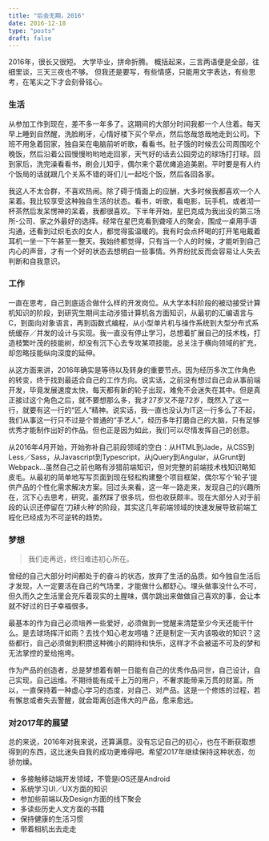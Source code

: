 ```yaml
---
title: "后会无期，2016"
date: 2016-12-18
type: "posts"
draft: false
---
```


2016年，很长又很短。
大学毕业，拼命折腾。
概括起来，三言两语便是全部，往细里谈，三天三夜也不够。
但我还是要写，有些情感，只能用文字表达，有些思考，在笔尖之下才会刻骨铭心。

### 生活

从参加工作到现在，差不多一年多了。这期间的大部分时间我都一个人住着。每天早上睡到自然醒，洗脸刷牙，心情好楼下买个早点，然后悠哉悠哉地走到公司。下班不用急着回家，独自呆在电脑前听听歌，看看书。肚子饿的时候去公司周围吃个晚饭，然后沿着公园慢慢哟哟地走回家，天气好的话去公园旁边的球场打打球。回到家后，洗完澡看看书，刷会儿知乎，偶尔来个葛优瘫追追美剧。平时要是有人约个饭局的话就跟几个关系不错的哥们儿一起吃个饭，然后各回各家。

我这人不太合群，不喜欢热闹。除了碍于情面上的应酬，大多时候我都喜欢一个人呆着。我比较享受这种独自生活的状态。看书，听歌，看电影，玩手机，或者沏一杯茶然后发呆愣神的呆着，我都很喜欢。下半年开始，星巴克成为我出没的第三场所-公司、家之外最好的选择。经常在星巴克看到聋哑人的聚会，围成一桌用手语沟通，还看到过织毛衣的女人，都觉得蛮温暖的。我有时会点杯喝的打开笔电戴着耳机一坐一下午甚至一整天。我始终都觉得，只有当一个人的时候，才能听到自己内心的声音，才有一个好的状态去想明白一些事情。外界纷扰反而会容易让人失去判断和自我意识。

### 工作

一直在思考，自己到底适合做什么样的开发岗位。从大学本科阶段的被动接受计算机知识的阶段，到研究生期间主动涉猎计算机各方面知识，从最初的汇编语言与C，到面向对象语言，再到函数式编程，从小型单片机与操作系统到大型分布式系统缓存／并发的设计与实现。我一直没有停止学习，总想着扩展自己的技术栈，打造枝繁叶茂的技能树，却没有沉下心去专攻某项技能。总关注于横向领域的扩充，却忽略技能纵向深度的延伸。

从这方面来讲，2016年确实是等待以及转身的重要节点。因为经历多次工作角色的转变，终于找到最适合自己的工作方向。说实话，之前没有想过自己会从事前端开发，毕竟发展速度太快，每天都有新的轮子出现，难免不会迷失在其中。但是真正接过这个角色之后，就不要想那么多，我才27岁又不是72岁，既然入了这一行，就要有这一行的“匠人”精神。说实话，我一直也没认为IT这一行多么了不起，我们从事这一行只不过是个普通的“手艺人”，经历多年打磨自己的大脑，只有足够优秀才能制作出好的作品。但也正是因为如此，我们可以尽情发挥自己的创意。

从2016年4月开始，开始弥补自己前段领域的空白：从HTML到Jade，从CSS到Less／Sass，从Javascript到Typescript，从jQuery到Angular，从Grunt到Webpack...虽然自己之前也略有涉猎前端知识，但对完整的前端技术栈知识略知皮毛。从最初的简单地写写页面到现在轻松构建整个项目框架，偶尔写个‘轮子’提供产品的个性化需求解决方案。回过头来看，这一年一路走来，发现自己的兴趣所在，沉下心去思考，研究，虽然踩了很多坑，但也收获颇丰。现在大部分人对于前段的认识还停留在‘刀耕火种’的阶段，其实这几年前端领域的快速发展导致前端工程化已经成为不可逆转的趋势。

### 梦想

> 我们走再远，终归难违初心所在。

曾经的自己大部分时间都处于的奋斗的状态，放弃了生活的品质。如今独自生活后才发现，人一定要活在自己的气场里，才能做什么都舒心。埋头做事没什么不可，但久而久之生活里会充斥着现实的土腥味，偶尔跳出来做做自己喜欢的事，会让本就不好过的日子幸福很多。

最基本的作为自己必须培养一些爱好，必须做到一觉醒来清楚至少今天还能干什么。是去球场挥汗如雨？去找个知心老友唠嗑？还是制定一天内该吸收的知识？这些都行，自己必须做到积攒这种微小的期待和快乐，这样才不会被遥不可及的梦和无法掌控的爱给拖垮。

作为产品的创造者，总是梦想着有朝一日能有自己的优秀作品问世，自己设计，自己实现，自己运维。不期待能有成千上万的用户，不奢求能带来万贯的财富。所以，一直保持着一种虚心学习的态度，对自己、对产品。这是一个修炼的过程，若有懈怠或者失去警醒，就会距离创造伟大的产品，愈来愈远。

### 对2017年的展望

总的来说，2016年对我来说，还算满意。没有忘记自己的初心，也在不断获取想得到的东西，这比迷失自我的成功更难得吧。希望2017年继续保持这种状态，勿骄勿燥。

* 多接触移动端开发领域，不管是iOS还是Android
* 系统学习UI／UX方面的知识
* 参加些前端以及Design方面的线下聚会
* 多读些历史人文方面的书籍
* 保持健康的生活习惯
* 带着相机出去走走
